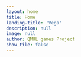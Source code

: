 ```yaml
---
layout: home
title: Home
landing-title: 'Vega'
description: null
image: null
author: QMUL games Project
show_tile: false
---
```


